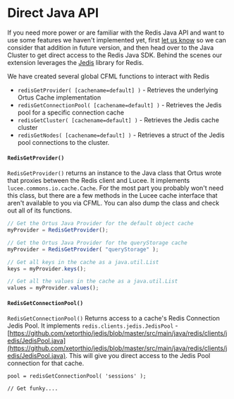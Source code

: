 # Direct Java API

If you need more power or are familiar with the Redis Java API and want to use some features we haven't implemented yet, first [let us know](mailto:support@ortussolutions.com) so we can consider that addition in future version, and then head over to the Java Cluster to get direct access to the Redis Java SDK. Behind the scenes our extension leverages the [Jedis](https://github.com/xetorthio/jedis) library for Redis.

We have created  several global CFML functions to interact with Redis

* `redisGetProvider( [cachename=default] )` - Retrieves the underlying Ortus Cache implementation
* `redisGetConnectionPool( [cachename=default] )` - Retrieves the Jedis pool for a specific connection cache
* `redisGetCluster( [cachename=default] )` - Retrieves the Jedis cache cluster
* `redisGetNodes( [cachename=default] )` - Retrieves a struct of the Jedis pool connections to the cluster.

#### `RedisGetProvider()` <a href="#redisgetprovider" id="redisgetprovider"></a>

`RedisGetProvider()` returns an instance to the Java class that Ortus wrote that proxies between the Redis client and Lucee. It implements `lucee.commons.io.cache.Cache`. For the most part you probably won't need this class, but there are a few methods in the Lucee cache interface that aren't available to you via CFML. You can also dump the class and check out all of its functions.

```javascript
// Get the Ortus Java Provider for the default object cache
myProvider = RedisGetProvider();

// Get the Ortus Java Provider for the queryStorage cache
myProvider = RedisGetProvider( "queryStorage" );

// Get all keys in the cache as a java.util.List
keys = myProvider.keys();

// Get all the values in the cache as a java.util.List
values = myProvider.values();
```

#### `RedisGetConnectionPool()` <a href="#redisgetconnectionpool" id="redisgetconnectionpool"></a>

`RedisGetConnectionPool()` Returns access to a cache's Redis Connection Jedis Pool. It implements `redis.clients.jedis.JedisPool` - [https://github.com/xetorthio/jedis/blob/master/src/main/java/redis/clients/jedis/JedisPool.java](https://github.com/xetorthio/jedis/blob/master/src/main/java/redis/clients/jedis/JedisPool.java). This will give you direct access to the Jedis Pool connection for that cache.

```
pool = redisGetConnectionPool( 'sessions' );

// Get funky....
```

